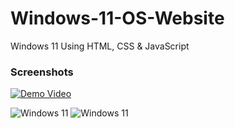 # Windows-11-OS-Website
Windows 11 Using HTML, CSS &amp; JavaScript

### Screenshots

<a href="{https://www.youtube.com/watch?v=e3fGiAh4PXw}" title="Demo Video"><img src="{https://images.pexels.com/videos/3045163/free-video-3045163.jpg}" alt="Demo Video" /></a>

<img alt="Windows 11" src="https://raw.githubusercontent.com/himanshuchandola/Windows-11-OS-Website/main/win11.png?raw=true" />

<img alt="Windows 11" src="https://raw.githubusercontent.com/himanshuchandola/Windows-11-OS-Website/main/win11a.png?raw=true" />